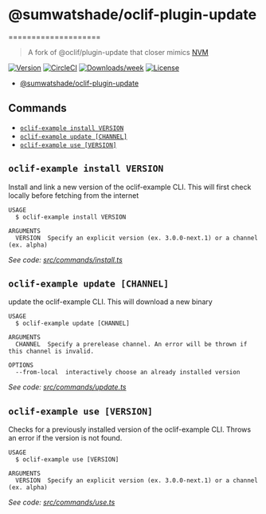 # @sumwatshade/oclif-plugin-update

====================

> A fork of @oclif/plugin-update that closer mimics [NVM](https://github.com/nvm-sh/nvm)

[![Version](https://img.shields.io/npm/v/@oclif/plugin-update.svg)](https://npmjs.org/package/@sumwatshade/oclif-plugin-update)
[![CircleCI](https://circleci.com/gh/oclif/plugin-update/tree/master.svg?style=shield)](https://circleci.com/gh/sumwatshade/plugin-update/tree/master)
[![Downloads/week](https://img.shields.io/npm/dw/@oclif/plugin-update.svg)](https://npmjs.org/package/@sumwatshade/oclif-plugin-update)
[![License](https://img.shields.io/npm/l/@oclif/plugin-update.svg)](https://github.com/sumwatshade/plugin-update/blob/master/package.json)

<!-- toc -->
* [@sumwatshade/oclif-plugin-update](#sumwatshadeoclif-plugin-update)
<!-- tocstop -->

## Commands

<!-- commands -->
* [`oclif-example install VERSION`](#oclif-example-install-version)
* [`oclif-example update [CHANNEL]`](#oclif-example-update-channel)
* [`oclif-example use [VERSION]`](#oclif-example-use-version)

## `oclif-example install VERSION`

Install and link a new version of the oclif-example CLI. This will first check locally before fetching from the internet

```
USAGE
  $ oclif-example install VERSION

ARGUMENTS
  VERSION  Specify an explicit version (ex. 3.0.0-next.1) or a channel (ex. alpha)
```

_See code: [src/commands/install.ts](https://github.com/sumwatshade/plugin-update/blob/v1.8.6/src/commands/install.ts)_

## `oclif-example update [CHANNEL]`

update the oclif-example CLI. This will download a new binary

```
USAGE
  $ oclif-example update [CHANNEL]

ARGUMENTS
  CHANNEL  Specify a prerelease channel. An error will be thrown if this channel is invalid.

OPTIONS
  --from-local  interactively choose an already installed version
```

_See code: [src/commands/update.ts](https://github.com/sumwatshade/plugin-update/blob/v1.8.6/src/commands/update.ts)_

## `oclif-example use [VERSION]`

Checks for a previously installed version of the oclif-example CLI. Throws an error if the version is not found.

```
USAGE
  $ oclif-example use [VERSION]

ARGUMENTS
  VERSION  Specify an explicit version (ex. 3.0.0-next.1) or a channel (ex. alpha)
```

_See code: [src/commands/use.ts](https://github.com/sumwatshade/plugin-update/blob/v1.8.6/src/commands/use.ts)_
<!-- commandsstop -->
